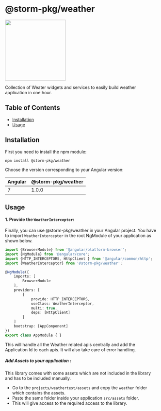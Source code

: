 # @storm-pkg/weather

<p align="left">
    <img src="https://cdn.clipart.email/ba9dc386cba68417080b80c8a225f904_friday-forecast-potential-for-wet-weather-high-76-local-_400-400.jpeg" width="200" height="200">
</p>


Collection of Weater widgets and services to easily build weather application in one hour.

## Table of Contents
* [Installation](#installation)
* [Usage](#usage)


## Installation

First you need to install the npm module:

```sh
npm install @storm-pkg/weather
```

Choose the version corresponding to your Angular version:

 Angular     | @storm-pkg/weather
 ----------- | ------------------- 
 7           | 1.0.0             


## Usage

#### 1. Provide the `WeatherIntercepter`:

Finally, you can use @storm-pkg/weather in your Angular project. You have to import `WeatherIntercepter` in the root NgModule of your application as shown below.

```ts
import {BrowserModule} from '@angular/platform-browser';
import {NgModule} from '@angular/core';
import {HTTP_INTERCEPTORS, HttpClient } from '@angular/common/http';
import {WeatherInterceptor} from '@storm-pkg/weather';

@NgModule({
    imports: [
        BrowserModule
    ],
    providers: [
        {
            provide: HTTP_INTERCEPTORS,
            useClass: WeatherInterceptor,
            multi: true,
            deps: [HttpClient]
        }
    ]
    bootstrap: [AppComponent]
})
export class AppModule { }
```

This will handle all the Weather related apis centrally and add the Application Id to each apis.
It will also take care of error handling.

##### Add Assets to your application :

This library comes with some assets which are not included in the library and has to be included manually.
- Go to the ```projects/weathertest/assets``` and copy the ```weather``` folder which contains the assets.
- Paste the same folder inside your application ```src/assets``` folder.
- This will give access to the required access to the library.

